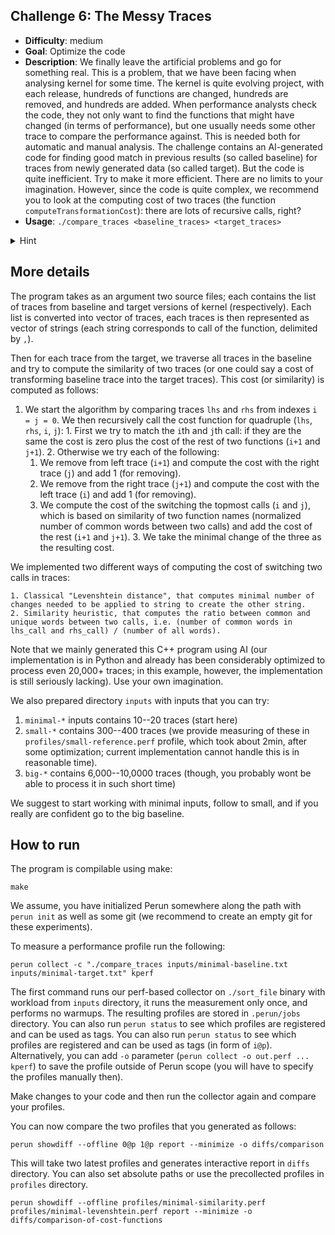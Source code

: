 ## Challenge 6: The Messy Traces

  - **Difficulty**: medium
  - **Goal**: Optimize the code 
  - **Description**: We finally leave the artificial problems and go for
  something real. This is a problem, that we have been facing when analysing
  kernel for some time. The kernel is quite evolving project, with each release,
  hundreds of functions are changed, hundreds are removed, and hundreds are
  added. When performance analysts check the code, they not only want to find
  the functions that might have changed (in terms of performance), but one
  usually needs some other trace to compare the performance against. This is
  needed both for automatic and manual analysis. The challenge contains an
  AI-generated code for finding good match in previous results (so called
  baseline) for traces from newly generated data (so called target). But the
  code is quite inefficient. Try to make it more efficient. There are no limits
  to your imagination. However, since the code is quite complex, we recommend
  you to look at the computing cost of two traces (the function
  `computeTransformationCost`): there are lots of recursive calls, right?
  - **Usage**: `./compare_traces <baseline_traces> <target_traces>`
  <details>
    <summary>Hint</summary>
    Maybe you have heard of memoization? 
  </details>

## More details

The program takes as an argument two source files; each contains the list of
traces from baseline and target versions of kernel (respectively). Each list is
converted into vector of traces, each traces is then represented as vector of
strings (each string corresponds to call of the function, delimited by `,`).

Then for each trace from the target, we traverse all traces in the baseline and
try to compute the similarity of two traces (or one could say a cost of
transforming baseline trace into the target traces). This cost (or similarity)
is computed as follows:

   1. We start the algorithm by comparing traces `lhs` and `rhs` from indexes `i = j = 0`. We then recursively call the cost function for quadruple (`lhs`, `rhs`, `i`, `j`):
    1. First we try to match the `i`th and `j`th call: if they are the same the cost is zero plus the cost of the rest of two functions (`i+1` and `j+1`).
    2. Otherwise we try each of the following:
        1. We remove from left trace (`i+1`) and compute the cost with the right trace (`j`) and add 1 (for removing).
        2. We remove from the right trace (`j+1`) and compute the cost with the left trace (`i`) and add 1 (for removing).
        3. We compute the cost of the switching the topmost calls (`i` and `j`), which is based on similarity of two function names (normalized number of common words between two calls) and add the cost of the rest (`i+1` and `j+1`).
    3. We take the minimal change of the three as the resulting cost.

We implemented two different ways of computing the cost of switching two calls in traces:

    1. Classical "Levenshtein distance", that computes minimal number of changes needed to be applied to string to create the other string.
    2. Similarity heuristic, that computes the ratio between common and unique words between two calls, i.e. (number of common words in lhs_call and rhs_call) / (number of all words).

Note that we mainly generated this C++ program using AI (our implementation is in Python and already has been considerably optimized to process even 20,000+ traces; in this example, however, the implementation is still seriously lacking). Use your own imagination.

We also prepared directory `inputs` with inputs that you can try:

  1. `minimal-*` inputs contains 10--20 traces (start here)
  2. `small-*` contains 300--400 traces (we provide measuring of these in `profiles/small-reference.perf` profile, which took about 2min, after some optimization; current implementation cannot handle this is in reasonable time).
  3. `big-*` contains 6,000--10,0000 traces (though, you probably wont be able to process it in such short time)

We suggest to start working with minimal inputs, follow to small, and if you really are confident go to the big baseline.

## How to run

The program is compilable using make:

    make

We assume, you have initialized Perun somewhere along the path with `perun init` as well as some git (we recommend to create an empty git for these experiments).

To measure a performance profile run the following:

    perun collect -c "./compare_traces inputs/minimal-baseline.txt inputs/minimal-target.txt" kperf

The first command runs our perf-based collector on `./sort_file` binary with
workload from `inputs` directory, it runs the measurement only once, and
performs no warmups. The resulting profiles are stored in `.perun/jobs`
directory. You can also run `perun status` to see which profiles are registered
and can be used as tags. You can also run `perun status` to see which profiles are registered
and can be used as tags (in form of `i@p`). Alternatively, you can add `-o`
parameter (`perun collect -o out.perf ... kperf`) to save the profile outside of
Perun scope (you will have to specify the profiles manually then).

Make changes to your code and then run the collector again and compare your profiles.

You can now compare the two profiles that you generated as follows:

    perun showdiff --offline 0@p 1@p report --minimize -o diffs/comparison

This will take two latest profiles and generates interactive report in `diffs` directory. You can also set absolute paths or use the precollected profiles in `profiles` directory.

    perun showdiff --offline profiles/minimal-similarity.perf profiles/minimal-levenshtein.perf report --minimize -o diffs/comparison-of-cost-functions